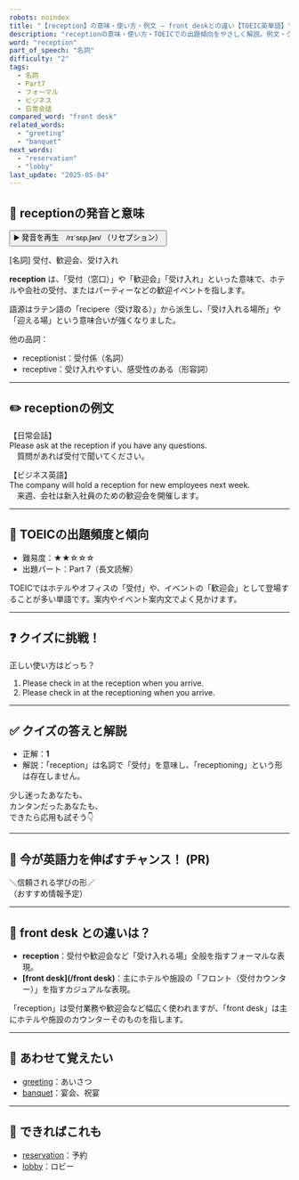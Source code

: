 ```yaml
---
robots: noindex
title: "【reception】の意味・使い方・例文 ― front deskとの違い【TOEIC英単語】"
description: "receptionの意味・使い方・TOEICでの出題傾向をやさしく解説。例文・クイズ付きでfront deskとの違いもわかりやすく学べます。"
word: "reception"
part_of_speech: "名詞"
difficulty: "2"
tags:
  - 名詞
  - Part7
  - フォーマル
  - ビジネス
  - 日常会話
compared_word: "front desk"
related_words:
  - "greeting"
  - "banquet"
next_words:
  - "reservation"
  - "lobby"
last_update: "2025-05-04"
---
```


## 🔰 receptionの発音と意味

<button class="play-audio" onclick="playTTS('reception')">
  <span class="play-audio-main">
    ▶️ 発音を再生　/rɪˈsɛp.ʃən/
  </span>
  <span class="play-audio-sub">
    （リセプション）
  </span>
</button>

[名詞] 受付、歓迎会、受け入れ

**reception** は、「受付（窓口）」や「歓迎会」「受け入れ」といった意味で、ホテルや会社の受付、またはパーティーなどの歓迎イベントを指します。

語源はラテン語の「recipere（受け取る）」から派生し、「受け入れる場所」や「迎える場」という意味合いが強くなりました。

他の品詞：  
- receptionist：受付係（名詞）
- receptive：受け入れやすい、感受性のある（形容詞）

---

## ✏️ receptionの例文

【日常会話】  
Please ask at the reception if you have any questions.  
　質問があれば受付で聞いてください。

【ビジネス英語】  
The company will hold a reception for new employees next week.  
　来週、会社は新入社員のための歓迎会を開催します。

---

## 🎯 TOEICの出題頻度と傾向

- 難易度：★★☆☆☆
- 出題パート：Part 7（長文読解）

TOEICではホテルやオフィスの「受付」や、イベントの「歓迎会」として登場することが多い単語です。案内やイベント案内文でよく見かけます。

---

## ❓ クイズに挑戦！

正しい使い方はどっち？

1. Please check in at the reception when you arrive.  
2. Please check in at the receptioning when you arrive.

---

## ✅ クイズの答えと解説

- 正解：**1**
- 解説：「reception」は名詞で「受付」を意味し、「receptioning」という形は存在しません。

少し迷ったあなたも、  
カンタンだったあなたも、  
できたら応用も試そう👇️

---

## 🚀 今が英語力を伸ばすチャンス！ (PR)

<div class="info-center">
＼信頼される学びの形／<br>  
（おすすめ情報予定）
</div>

---

## 🤔  front desk との違いは？

- **reception**：受付や歓迎会など「受け入れる場」全般を指すフォーマルな表現。
- **[front desk](/front desk)**：主にホテルや施設の「フロント（受付カウンター）」を指すカジュアルな表現。

「reception」は受付業務や歓迎会など幅広く使われますが、「front desk」は主にホテルや施設のカウンターそのものを指します。

---

## 🧩 あわせて覚えたい

- [greeting](/word/greeting/)：あいさつ
- [banquet](/word/banquet/)：宴会、祝宴

---

## 📖 できればこれも

- [reservation](/word/reservation/)：予約
- [lobby](/word/lobby/)：ロビー

<!-- cvid: aid44_bid44 -->
